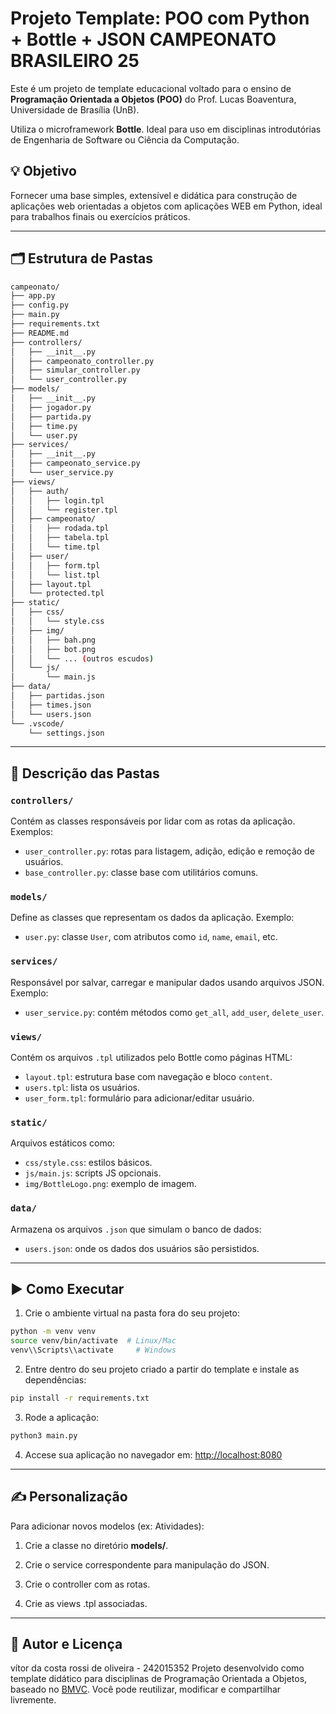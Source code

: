 # Projeto Template: POO com Python + Bottle + JSON CAMPEONATO BRASILEIRO 25

Este é um projeto de template educacional voltado para o ensino de **Programação Orientada a Objetos (POO)** do Prof. Lucas Boaventura, Universidade de Brasília (UnB).

Utiliza o microframework **Bottle**. Ideal para uso em disciplinas introdutórias de Engenharia de Software ou Ciência da Computação.

## 💡 Objetivo

Fornecer uma base simples, extensível e didática para construção de aplicações web orientadas a objetos com aplicações WEB em Python, ideal para trabalhos finais ou exercícios práticos.

---

## 🗂 Estrutura de Pastas

```bash
campeonato/
├── app.py
├── config.py
├── main.py
├── requirements.txt
├── README.md
├── controllers/
│   ├── __init__.py
│   ├── campeonato_controller.py
│   ├── simular_controller.py
│   └── user_controller.py
├── models/
│   ├── __init__.py
│   ├── jogador.py
│   ├── partida.py
│   ├── time.py
│   └── user.py
├── services/
│   ├── __init__.py
│   ├── campeonato_service.py
│   └── user_service.py
├── views/
│   ├── auth/
│   │   ├── login.tpl
│   │   └── register.tpl
│   ├── campeonato/
│   │   ├── rodada.tpl
│   │   ├── tabela.tpl
│   │   └── time.tpl
│   ├── user/
│   │   ├── form.tpl
│   │   └── list.tpl
│   ├── layout.tpl
│   └── protected.tpl
├── static/
│   ├── css/
│   │   └── style.css
│   ├── img/
│   │   ├── bah.png
│   │   ├── bot.png
│   │   └── ... (outros escudos)
│   └── js/
│       └── main.js
├── data/
│   ├── partidas.json
│   ├── times.json
│   └── users.json
└── .vscode/
    └── settings.json
```


---

## 📁 Descrição das Pastas

### `controllers/`
Contém as classes responsáveis por lidar com as rotas da aplicação. Exemplos:
- `user_controller.py`: rotas para listagem, adição, edição e remoção de usuários.
- `base_controller.py`: classe base com utilitários comuns.

### `models/`
Define as classes que representam os dados da aplicação. Exemplo:
- `user.py`: classe `User`, com atributos como `id`, `name`, `email`, etc.

### `services/`
Responsável por salvar, carregar e manipular dados usando arquivos JSON. Exemplo:
- `user_service.py`: contém métodos como `get_all`, `add_user`, `delete_user`.

### `views/`
Contém os arquivos `.tpl` utilizados pelo Bottle como páginas HTML:
- `layout.tpl`: estrutura base com navegação e bloco `content`.
- `users.tpl`: lista os usuários.
- `user_form.tpl`: formulário para adicionar/editar usuário.

### `static/`
Arquivos estáticos como:
- `css/style.css`: estilos básicos.
- `js/main.js`: scripts JS opcionais.
- `img/BottleLogo.png`: exemplo de imagem.

### `data/`
Armazena os arquivos `.json` que simulam o banco de dados:
- `users.json`: onde os dados dos usuários são persistidos.

---

## ▶️ Como Executar

1. Crie o ambiente virtual na pasta fora do seu projeto:
```bash
python -m venv venv
source venv/bin/activate  # Linux/Mac
venv\\Scripts\\activate     # Windows
```

2. Entre dentro do seu projeto criado a partir do template e instale as dependências:
```bash
pip install -r requirements.txt
```

3. Rode a aplicação:
```bash
python3 main.py
```

4. Accese sua aplicação no navegador em: [http://localhost:8080](http://localhost:8080)

---

## ✍️ Personalização
Para adicionar novos modelos (ex: Atividades):

1. Crie a classe no diretório **models/**.

2. Crie o service correspondente para manipulação do JSON.

3. Crie o controller com as rotas.

4. Crie as views .tpl associadas.

---

## 🧠 Autor e Licença
vítor da costa rossi de oliveira - 242015352
Projeto desenvolvido como template didático para disciplinas de Programação Orientada a Objetos, baseado no [BMVC](https://github.com/hgmachine/bmvc_start_from_this).
Você pode reutilizar, modificar e compartilhar livremente.
